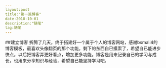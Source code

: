 ```yaml
---
layout:post
title:"第一篇博客"
date:2018-10-01
description:"随笔"
tag:随笔
---
```



##建立博客
折腾了几天，终于搭建好一个属于个人的博客网站，感谢bsmali4的博客模板，最喜欢头像翻页的那个功能。剩下的东西自已摸索了，希望自已能进步快点，以后把博客弄更好看点，增加更多功能。博客是用来记录自已的学习与成长，也用来分享知识与经验，希望自已能坚持学习吧。

